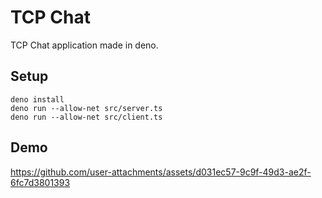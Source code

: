 # TCP Chat

TCP Chat application made in deno.

## Setup

```console
deno install
deno run --allow-net src/server.ts
deno run --allow-net src/client.ts
```

## Demo

https://github.com/user-attachments/assets/d031ec57-9c9f-49d3-ae2f-6fc7d3801393

